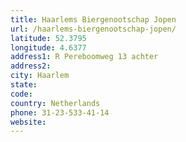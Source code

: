 ```yaml
---
title: Haarlems Biergenootschap Jopen
url: /haarlems-biergenootschap-jopen/
latitude: 52.3795
longitude: 4.6377
address1: R Pereboomweg 13 achter
address2: 
city: Haarlem
state: 
code: 
country: Netherlands
phone: 31-23-533-41-14
website: 
---
```


